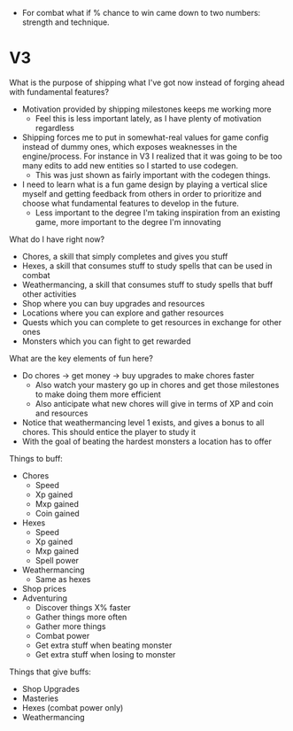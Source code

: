 * For combat what if % chance to win came down to two numbers: strength and technique. 

# V3 
What is the purpose of shipping what I've got now instead of forging ahead with fundamental features?
* Motivation provided by shipping milestones keeps me working more 
    * Feel this is less important lately, as I have plenty of motivation regardless
* Shipping forces me to put in somewhat-real values for game config instead of dummy ones, which exposes weaknesses in the engine/process. For instance in V3 I realized that it was going to be too many edits to add new entities so I started to use codegen.
    * This was just shown as fairly important with the codegen things.
* I need to learn what is a fun game design by playing a vertical slice myself and getting feedback from others in order to prioritize and choose what fundamental features to develop in the future.
    * Less important to the degree I'm taking inspiration from an existing game, more important to the degree I'm innovating

What do I have right now?
* Chores, a skill that simply completes and gives you stuff
* Hexes, a skill that consumes stuff to study spells that can be used in combat
* Weathermancing, a skill that consumes stuff to study spells that buff other activities
* Shop where you can buy upgrades and resources
* Locations where you can explore and gather resources
* Quests which you can complete to get resources in exchange for other ones
* Monsters which you can fight to get rewarded

What are the key elements of fun here?
* Do chores -> get money -> buy upgrades to make chores faster
    * Also watch your mastery go up in chores and get those milestones to make doing them more efficient
    * Also anticipate what new chores will give in terms of XP and coin and resources
* Notice that weathermancing level 1 exists, and gives a bonus to all chores. This should entice the player to study it
* With the goal of beating the hardest monsters a location has to offer


Things to buff:
* Chores
    * Speed
    * Xp gained
    * Mxp gained
    * Coin gained
* Hexes
    * Speed
    * Xp gained
    * Mxp gained
    * Spell power
* Weathermancing
    * Same as hexes
* Shop prices
* Adventuring
    * Discover things X% faster
    * Gather things more often
    * Gather more things
    * Combat power
    * Get extra stuff when beating monster
    * Get extra stuff when losing to monster

Things that give buffs:
* Shop Upgrades
* Masteries
* Hexes (combat power only)
* Weathermancing